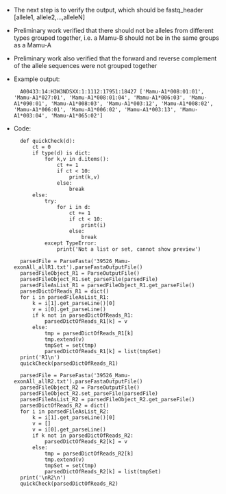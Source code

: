 * The next step is to verify the output, which should be 
fastq_header [allele1, allele2,...,alleleN]

* Preliminary work verified that there should not be alleles from different types grouped together, i.e. a Mamu-B should not be in the same groups as a Mamu-A
* Preliminary work also verified that the forward and reverse complement of the allele sequences were not grouped together
* Example output:

        A00433:14:H3W3NDSXX:1:1112:17951:18427 ['Mamu-A1*008:01:01', 'Mamu-A1*027:01', 'Mamu-A1*008:01:04', 'Mamu-A1*006:03', 'Mamu-A1*090:01', 'Mamu-A1*008:03', 'Mamu-A1*003:12', 'Mamu-A1*008:02', 'Mamu-A1*006:01', 'Mamu-A1*006:02', 'Mamu-A1*003:13', 'Mamu-A1*003:04', 'Mamu-A1*065:02']

* Code:
        
        def quickCheck(d):
            ct = 0
            if type(d) is dict:
                for k,v in d.items():
                    ct += 1
                    if ct < 10:
                        print(k,v)
                    else:
                        break
            else:
                try:
                    for i in d:
                        ct += 1
                        if ct < 10:
                            print(i)
                        else:
                            break
                except TypeError:
                    print('Not a list or set, cannot show preview')

        parsedFile = ParseFasta('39526_Mamu-exonAll_allR1.txt').parseFastaOutputFile()
        parsedFileObject_R1 = ParseOutputFile()
        parsedFileObject_R1.set_parseFile(parsedFile)
        parsedFileAsList_R1 = parsedFileObject_R1.get_parseFile()
        parsedDictOfReads_R1 = dict()
        for i in parsedFileAsList_R1:
            k = i[1].get_parseLine()[0]
            v = i[0].get_parseLine()
            if k not in parsedDictOfReads_R1:
                parsedDictOfReads_R1[k] = v
            else:
                tmp = parsedDictOfReads_R1[k]
                tmp.extend(v)
                tmpSet = set(tmp)
                parsedDictOfReads_R1[k] = list(tmpSet)
        print('R1\n')
        quickCheck(parsedDictOfReads_R1)

        parsedFile = ParseFasta('39526_Mamu-exonAll_allR2.txt').parseFastaOutputFile()
        parsedFileObject_R2 = ParseOutputFile()
        parsedFileObject_R2.set_parseFile(parsedFile)
        parsedFileAsList_R2 = parsedFileObject_R2.get_parseFile()
        parsedDictOfReads_R2 = dict()
        for i in parsedFileAsList_R2:
            k = i[1].get_parseLine()[0]
            v = []
            v = i[0].get_parseLine()
            if k not in parsedDictOfReads_R2:
                parsedDictOfReads_R2[k] = v
            else:
                tmp = parsedDictOfReads_R2[k]
                tmp.extend(v)
                tmpSet = set(tmp)
                parsedDictOfReads_R2[k] = list(tmpSet)
        print('\nR2\n')
        quickCheck(parsedDictOfReads_R2)
